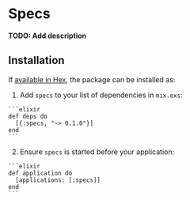 # Specs

**TODO: Add description**

## Installation

If [available in Hex](https://hex.pm/docs/publish), the package can be installed as:

  1. Add `specs` to your list of dependencies in `mix.exs`:

    ```elixir
    def deps do
      [{:specs, "~> 0.1.0"}]
    end
    ```

  2. Ensure `specs` is started before your application:

    ```elixir
    def application do
      [applications: [:specs]]
    end
    ```

